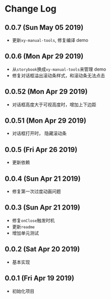 # Change Log

## 0.0.7 (Sun May 05 2019)

-   更新`xy-manual-tools`, 修复编译 demo

## 0.0.6 (Mon Apr 29 2019)

-   从`storybook`换成`xy-manual-tools`来管理 demo
-   修复对话框溢出滚动条样式，和滚动条无法点击

## 0.0.52 (Mon Apr 29 2019)

-   对话框高度大于可视高度时，增加上下边距

## 0.0.51 (Mon Apr 29 2019)

-   对话框打开时， 隐藏滚动条

## 0.0.5 (Fri Apr 26 2019)

-   更新依赖

## 0.0.4 (Sun Apr 21 2019)

-   修复第一次过度动画问题

## 0.0.3 (Sun Apr 21 2019)

-   修复`onClose`触发时机
-   更新`readme`
-   增加单元测试

## 0.0.2 (Sat Apr 20 2019)

-   基本实现

## 0.0.1 (Fri Apr 19 2019)

-   初始化项目
